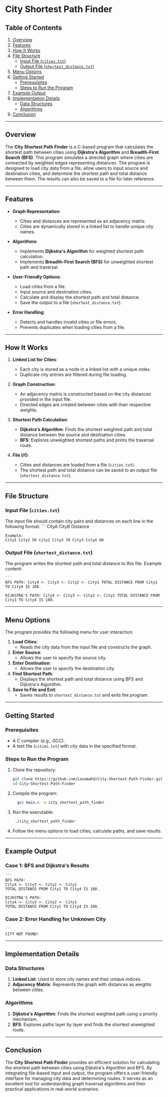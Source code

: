 # City Shortest Path Finder

## Table of Contents

1. [Overview](#overview)
2. [Features](#features)
3. [How It Works](#how-it-works)
4. [File Structure](#file-structure)
    - [Input File (`cities.txt`)](#input-file-citiestxt)
    - [Output File (`shortest_distance.txt`)](#output-file-shortest_distancetxt)
5. [Menu Options](#menu-options)
6. [Getting Started](#getting-started)
    - [Prerequisites](#prerequisites)
    - [Steps to Run the Program](#steps-to-run-the-program)
7. [Example Output](#example-output)
8. [Implementation Details](#implementation-details)
    - [Data Structures](#data-structures)
    - [Algorithms](#algorithms)
9. [Conclusion](#conclusion)

---

## Overview

The **City Shortest Path Finder** is a C-based program that calculates the shortest path between cities using **Dijkstra's Algorithm** and **Breadth-First Search (BFS)**. This program simulates a directed graph where cities are connected by weighted edges representing distances. The program is designed to load city data from a file, allow users to input source and destination cities, and determine the shortest path and total distance between them. The results can also be saved to a file for later reference.

---

## Features

- **Graph Representation**:
  - Cities and distances are represented as an adjacency matrix.
  - Cities are dynamically stored in a linked list to handle unique city names.

- **Algorithms**:
  - Implements **Dijkstra's Algorithm** for weighted shortest path calculation.
  - Implements **Breadth-First Search (BFS)** for unweighted shortest path and traversal.

- **User-Friendly Options**:
  - Load cities from a file.
  - Input source and destination cities.
  - Calculate and display the shortest path and total distance.
  - Save the output to a file (`shortest_distance.txt`).

- **Error Handling**:
  - Detects and handles invalid cities or file errors.
  - Prevents duplicates when loading cities from a file.

---

## How It Works

1. **Linked List for Cities**:
   - Each city is stored as a node in a linked list with a unique index.
   - Duplicate city entries are filtered during file loading.

2. **Graph Construction**:
   - An adjacency matrix is constructed based on the city distances provided in the input file.
   - Directed edges are created between cities with their respective weights.

3. **Shortest Path Calculation**:
   - **Dijkstra's Algorithm**: Finds the shortest weighted path and total distance between the source and destination cities.
   - **BFS**: Explores unweighted shortest paths and prints the traversal route.

4. **File I/O**:
   - Cities and distances are loaded from a file (`cities.txt`).
   - The shortest path and total distance can be saved to an output file (`shortest_distance.txt`).

---

## File Structure

### Input File (`cities.txt`)

The input file should contain city pairs and distances on each line in the following format:
    ```
    CityA CityB Distance
    
    Example:
    City1 City2 50 City2 City3 70 City3 City4 60



### Output File (`shortest_distance.txt`)

The program writes the shortest path and total distance to this file. Example content:

    ```
    BFS PATH: City4 <- City3 <- City2 <- City1 TOTAL DISTANCE FROM City1 TO City4 IS 180.

    DIJKSTRA'S PATH: City4 <- City3 <- City2 <- City1 TOTAL DISTANCE FROM City1 TO City4 IS 180.


---

## Menu Options

The program provides the following menu for user interaction:

1. **Load Cities**:
   - Reads the city data from the input file and constructs the graph.
2. **Enter Source**:
   - Allows the user to specify the source city.
3. **Enter Destination**:
   - Allows the user to specify the destination city.
4. **Find Shortest Path**:
   - Displays the shortest path and total distance using BFS and Dijkstra's Algorithm.
5. **Save to File and Exit**:
   - Saves results to `shortest_distance.txt` and exits the program.

---

## Getting Started

### Prerequisites

- A C compiler (e.g., GCC).
- A text file (`cities.txt`) with city data in the specified format.

### Steps to Run the Program

1. Clone the repository:
   ```bash
   git clone https://github.com/Lanamahd/City-Shortest-Path-Finder.git
   cd City-Shortest-Path-Finder

2. Compile the program:
    ```bash
      gcc main.c -o city_shortest_path_finder

3. Run the executable:
   ```bash
    ./city_shortest_path_finder

4. Follow the menu options to load cities, calculate paths, and save results.


---

## Example Output

### Case 1: BFS and Dijkstra's Results

    ```
    BFS PATH:
    City4 <- City3 <- City2 <- City1
    TOTAL DISTANCE FROM City1 TO City4 IS 180.
    
    DIJKSTRA'S PATH:
    City4 <- City3 <- City2 <- City1
    TOTAL DISTANCE FROM City1 TO City4 IS 180.

### Case 2: Error Handling for Unknown City

    ```
    CITY NOT FOUND!

---

## Implementation Details
### Data Structures
1. **Linked List**: Used to store city names and their unique indices.
2. **Adjacency Matrix**: Represents the graph with distances as weights between cities.

### Algorithms
1. **Dijkstra's Algorithm**: Finds the shortest weighted path using a priority mechanism.
2. **BFS**: Explores paths layer by layer and finds the shortest unweighted route.

---
## Conclusion

The **City Shortest Path Finder** provides an efficient solution for calculating the shortest path between cities using Dijkstra's Algorithm and BFS. By integrating file-based input and output, the program offers a user-friendly interface for managing city data and determining routes. It serves as an excellent tool for understanding graph traversal algorithms and their practical applications in real-world scenarios.

